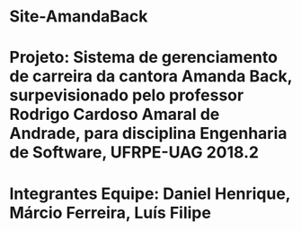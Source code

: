 # Site-AmandaBack
# Projeto: Sistema de gerenciamento de carreira da cantora Amanda Back, surpevisionado pelo professor Rodrigo Cardoso Amaral de Andrade, para disciplina Engenharia de Software, UFRPE-UAG 2018.2 
# Integrantes Equipe: Daniel Henrique, Márcio Ferreira, Luís Filipe